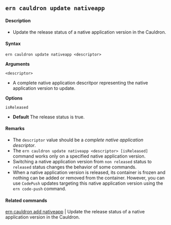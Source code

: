 ## `ern cauldron update nativeapp`

#### Description

* Update the release status of a native application version in the Cauldron.  

#### Syntax

`ern cauldron update nativeapp <descriptor>`

**Arguments**

`<descriptor>`

* A complete native application descritpor representing the native application version to update.

**Options**  

`isReleased`
* **Default**  The release status is true.  

#### Remarks

* The `descriptor` value should be a *complete native application descriptor*.  
* The `ern cauldron update nativeapp <descriptor> [isReleased]` command works only on a specified native application version.  
* Switching a native application version from `non released` status to `released` status changes the behavior of some commands.  
* When a native application version is released, its container is frozen and nothing can be added or removed from the container. However, you can use `CodePush` updates targeting this native application version using the `ern code-push` command.

#### Related commands

[ern cauldron add nativeapp] | Update the release status of a native application version in the Cauldron.

[ern cauldron add nativeapp]: ../add/nativeapp.md